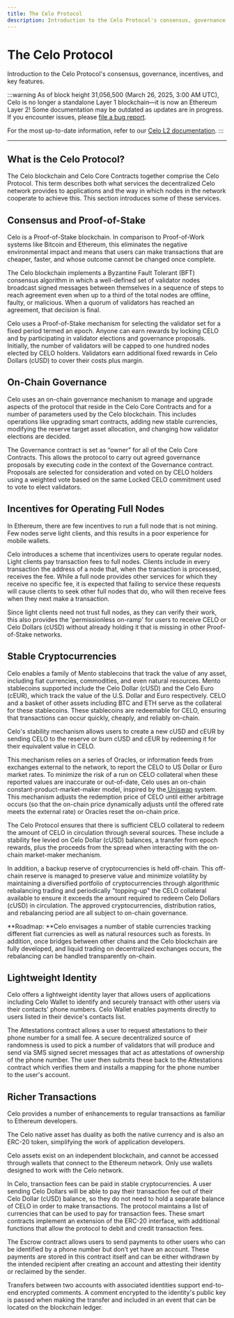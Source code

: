 ```yaml
---
title: The Celo Protocol
description: Introduction to the Celo Protocol's consensus, governance, incentives, and key features.
---
```


# The Celo Protocol

Introduction to the Celo Protocol's consensus, governance, incentives, and key features.

:::warning
As of block height 31,056,500 (March 26, 2025, 3:00 AM UTC), Celo is no longer a standalone Layer 1 blockchain—it is now an Ethereum Layer 2!
Some documentation may be outdated as updates are in progress. If you encounter issues, please [file a bug report](https://github.com/celo-org/docs/issues/new/choose).

For the most up-to-date information, refer to our [Celo L2 documentation](https://docs.celo.org/cel2).
:::

---

## What is the Celo Protocol?

The Celo blockchain and Celo Core Contracts together comprise the Celo Protocol. This term describes both what services the decentralized Celo network provides to applications and the way in which nodes in the network cooperate to achieve this. This section introduces some of these services.

## Consensus and Proof-of-Stake

Celo is a Proof-of-Stake blockchain. In comparison to Proof-of-Work systems like Bitcoin and Ethereum, this eliminates the negative environmental impact and means that users can make transactions that are cheaper, faster, and whose outcome cannot be changed once complete.

The Celo blockchain implements a Byzantine Fault Tolerant (BFT) consensus algorithm in which a well-defined set of validator nodes broadcast signed messages between themselves in a sequence of steps to reach agreement even when up to a third of the total nodes are offline, faulty, or malicious. When a quorum of validators has reached an agreement, that decision is final.

Celo uses a Proof-of-Stake mechanism for selecting the validator set for a fixed period termed an epoch. Anyone can earn rewards by locking CELO and by participating in validator elections and governance proposals. Initially, the number of validators will be capped to one hundred nodes elected by CELO holders. Validators earn additional fixed rewards in Celo Dollars (cUSD) to cover their costs plus margin.

## On-Chain Governance

Celo uses an on-chain governance mechanism to manage and upgrade aspects of the protocol that reside in the Celo Core Contracts and for a number of parameters used by the Celo blockchain. This includes operations like upgrading smart contracts, adding new stable currencies, modifying the reserve target asset allocation, and changing how validator elections are decided.

The Governance contract is set as “owner” for all of the Celo Core Contracts. This allows the protocol to carry out agreed governance proposals by executing code in the context of the Governance contract. Proposals are selected for consideration and voted on by CELO holders using a weighted vote based on the same Locked CELO commitment used to vote to elect validators.

## Incentives for Operating Full Nodes

In Ethereum, there are few incentives to run a full node that is not mining. Few nodes serve light clients, and this results in a poor experience for mobile wallets.

Celo introduces a scheme that incentivizes users to operate regular nodes. Light clients pay transaction fees to full nodes. Clients include in every transaction the address of a node that, when the transaction is processed, receives the fee. While a full node provides other services for which they receive no specific fee, it is expected that failing to service these requests will cause clients to seek other full nodes that do, who will then receive fees when they next make a transaction.

Since light clients need not trust full nodes, as they can verify their work, this also provides the 'permissionless on-ramp' for users to receive CELO or Celo Dollars (cUSD) without already holding it that is missing in other Proof-of-Stake networks.

## Stable Cryptocurrencies

Celo enables a family of Mento stablecoins that track the value of any asset, including fiat currencies, commodities, and even natural resources. Mento stablecoins supported include the Celo Dollar (cUSD) and the Celo Euro (cEUR), which track the value of the U.S. Dollar and Euro respectively. CELO and a basket of other assets including BTC and ETH serve as the collateral for these stablecoins. These stablecoins are redeemable for CELO, ensuring that transactions can occur quickly, cheaply, and reliably on-chain.

Celo's stability mechanism allows users to create a new cUSD and cEUR by sending CELO to the reserve or burn cUSD and cEUR by redeeming it for their equivalent value in CELO.

This mechanism relies on a series of Oracles, or information feeds from exchanges external to the network, to report the CELO to US Dollar or Euro market rates. To minimize the risk of a run on CELO collateral when these reported values are inaccurate or out-of-date, Celo uses an on-chain constant-product-market-maker model, inspired by the[ Uniswap](https://uniswap.io/) system. This mechanism adjusts the redemption price of CELO until either arbitrage occurs (so that the on-chain price dynamically adjusts until the offered rate meets the external rate) or Oracles reset the on-chain price.

The Celo Protocol ensures that there is sufficient CELO collateral to redeem the amount of CELO in circulation through several sources. These include a stability fee levied on Celo Dollar (cUSD) balances, a transfer from epoch rewards, plus the proceeds from the spread when interacting with the on-chain market-maker mechanism.

In addition, a backup reserve of cryptocurrencies is held off-chain. This off-chain reserve is managed to preserve value and minimize volatility by maintaining a diversified portfolio of cryptocurrencies through algorithmic rebalancing trading and periodically "topping-up" the CELO collateral available to ensure it exceeds the amount required to redeem Celo Dollars (cUSD) in circulation. The approved cryptocurrencies, distribution ratios, and rebalancing period are all subject to on-chain governance.

**Roadmap: **Celo envisages a number of stable currencies tracking different fiat currencies as well as natural resources such as forests. In addition, once bridges between other chains and the Celo blockchain are fully developed, and liquid trading on decentralized exchanges occurs, the rebalancing can be handled transparently on-chain.

## Lightweight Identity

Celo offers a lightweight identity layer that allows users of applications including Celo Wallet to identify and securely transact with other users via their contacts' phone numbers. Celo Wallet enables payments directly to users listed in their device's contacts list.

The Attestations contract allows a user to request attestations to their phone number for a small fee. A secure decentralized source of randomness is used to pick a number of validators that will produce and send via SMS signed secret messages that act as attestations of ownership of the phone number. The user then submits these back to the Attestations contract which verifies them and installs a mapping for the phone number to the user's account.

## Richer Transactions

Celo provides a number of enhancements to regular transactions as familiar to Ethereum developers.

The Celo native asset has duality as both the native currency and is also an ERC-20 token, simplifying the work of application developers.

Celo assets exist on an independent blockchain, and cannot be accessed through wallets that connect to the Ethereum network. Only use wallets designed to work with the Celo network.

In Celo, transaction fees can be paid in stable cryptocurrencies. A user sending Celo Dollars will be able to pay their transaction fee out of their Celo Dollar (cUSD) balance, so they do not need to hold a separate balance of CELO in order to make transactions. The protocol maintains a list of currencies that can be used to pay for transaction fees. These smart contracts implement an extension of the ERC-20 interface, with additional functions that allow the protocol to debit and credit transaction fees.

The Escrow contract allows users to send payments to other users who can be identified by a phone number but don’t yet have an account. These payments are stored in this contract itself and can be either withdrawn by the intended recipient after creating an account and attesting their identity or reclaimed by the sender.

Transfers between two accounts with associated identities support end-to-end encrypted comments. A comment encrypted to the identity's public key is passed when making the transfer and included in an event that can be located on the blockchain ledger.
